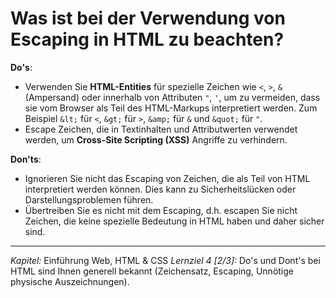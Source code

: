 # Was ist bei der Verwendung von Escaping in HTML zu beachten?

**Do's**:
- Verwenden Sie **HTML-Entities** für spezielle Zeichen wie `<`, `>`, `&` (Ampersand) oder innerhalb von Attributen `"`, `'`, um zu vermeiden, dass sie vom Browser als Teil des HTML-Markups interpretiert werden. Zum Beispiel `&lt;` für `<`, `&gt;` für `>`, `&amp;` für `&` und `&quot;` für `"`.
- Escape Zeichen, die in Textinhalten und Attributwerten verwendet werden, um **Cross-Site Scripting (XSS)** Angriffe zu verhindern.

**Don'ts**:
- Ignorieren Sie nicht das Escaping von Zeichen, die als Teil von HTML interpretiert werden können. Dies kann zu Sicherheitslücken oder Darstellungsproblemen führen.
- Übertreiben Sie es nicht mit dem Escaping, d.h. escapen Sie nicht Zeichen, die keine spezielle Bedeutung in HTML haben und daher sicher sind.

---

_Kapitel:_ Einführung Web, HTML & CSS
_Lernziel 4 \[2/3\]:_ Do's und Dont's bei HTML sind Ihnen generell bekannt (Zeichensatz, Escaping, Unnötige physische Auszeichnungen).
